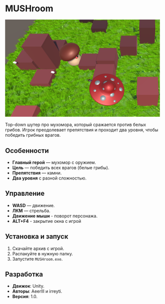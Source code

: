 # MUSHroom

![Game Preview](preview.png)

Top-down шутер про мухомора, который сражается против белых грибов. Игрок преодолевает препятствия и проходит два уровня, чтобы победить грибных врагов.

## Особенности
-  **Главный герой** — мухомор с оружием.
-  **Цель** — победить всех врагов (белые грибы).
-  **Препятствия** —  камни.
-  **Два уровня** с разной сложностью.

## Управление
- **WASD** — движение.
- **ЛКМ** — стрельба.
- **Движение мыши** - поворот персонажа.
- **ALT+F4** - закрытие окна с игрой

## Установка и запуск
1. Скачайте архив с игрой.
2. Распакуйте в нужную папку.
3. Запустите `MUSHroom.exe`.

## Разработка
- **Движок**: Unity.
- **Авторы**: Aeerlll и irreyti.
- **Версия**: 1.0.
